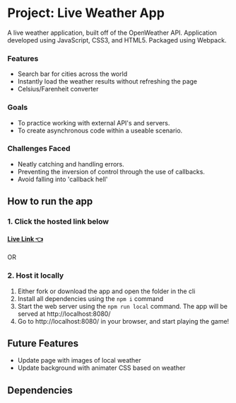 # Project: Live Weather App
A live weather application, built off of the OpenWeather API.
Application developed using JavaScript, CSS3, and HTML5. Packaged using Webpack.

### Features
- Search bar for cities across the world
- Instantly load the weather results without refreshing the page
- Celsius/Farenheit converter

### Goals
- To practice working with external API's and servers.
- To create asynchronous code within a useable scenario.

### Challenges Faced
- Neatly catching and handling errors.
- Preventing the inversion of control through the use of callbacks.
- Avoid falling into 'callback hell'

## How to run the app
### 1. Click the hosted link below
#### [Live Link 👈](https://waldorfio.github.io/weather-app/)

OR

### 2. Host it locally
1.	Either fork or download the app and open the folder in the cli
2.	Install all dependencies using the `npm i` command
3.	Start the web server using the `npm run local` command. The app will be served at http://localhost:8080/
4.	Go to  http://localhost:8080/ in your browser, and start playing the game!

## Future Features
- Update page with images of local weather
- Update background with animater CSS based on weather

## Dependencies
